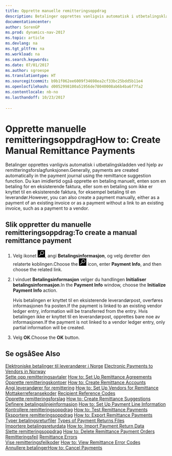 ```yaml
---
title: Opprette manuelle remitteringsoppdrag
description: Betalinger opprettes vanligvis automatisk i utbetalingskladden ved hjelp av remitteringsforslagfunksjonen.
documentationcenter: 
author: SorenGP
ms.prod: dynamics-nav-2017
ms.topic: article
ms.devlang: na
ms.tgt_pltfrm: na
ms.workload: na
ms.search.keywords: 
ms.date: 07/01/2017
ms.author: sgroespe
ms.translationtype: HT
ms.sourcegitcommit: b9b1f062ee6009f34698ea2cf33bc25bdd5b11e4
ms.openlocfilehash: d0052998100a51956de78040008ab6b4ba6f7fa2
ms.contentlocale: nb-no
ms.lasthandoff: 10/23/2017

---
```

# <a name="how-to-create-manual-remittance-payments"></a><span data-ttu-id="52f83-103">Opprette manuelle remitteringsoppdrag</span><span class="sxs-lookup"><span data-stu-id="52f83-103">How to: Create Manual Remittance Payments</span></span>
<span data-ttu-id="52f83-104">Betalinger opprettes vanligvis automatisk i utbetalingskladden ved hjelp av remitteringsforslagfunksjonen.</span><span class="sxs-lookup"><span data-stu-id="52f83-104">Generally, payments are created automatically in the payment journal using the remittance suggestion function.</span></span> <span data-ttu-id="52f83-105">Du kan imidlertid også opprette en betaling manuelt, enten som en betaling for en eksisterende faktura, eller som en betaling som ikke er knyttet til en eksisterende faktura, for eksempel betaling til en leverandør.</span><span class="sxs-lookup"><span data-stu-id="52f83-105">However, you can also create a payment manually, either as a payment of an existing invoice or as a payment without a link to an existing invoice, such as a payment to a vendor.</span></span>  

## <a name="to-create-a-manual-remittance-payment"></a><span data-ttu-id="52f83-106">Slik oppretter du manuelle remitteringsoppdrag:</span><span class="sxs-lookup"><span data-stu-id="52f83-106">To create a manual remittance payment</span></span>  

1.  <span data-ttu-id="52f83-107">Velg ikonet ![Søk etter side eller rapport](../../media/ui-search/search_small.png "Søk etter side eller rapport"), angi **Betalingsinformasjon**, og velg deretter den relaterte koblingen.</span><span class="sxs-lookup"><span data-stu-id="52f83-107">Choose the ![Search for Page or Report](../../media/ui-search/search_small.png "Search for Page or Report icon") icon, enter **Payment Info**, and then choose the related link.</span></span>  
2.  <span data-ttu-id="52f83-108">I vinduet **Betalingsinformasjon** velger du handlingen **Initialiser betalingsinformasjon**.</span><span class="sxs-lookup"><span data-stu-id="52f83-108">In the **Payment Info** window, choose the **Initialize Payment Info** action.</span></span>  

    <span data-ttu-id="52f83-109">Hvis betalingen er knyttet til en eksisterende leverandørpost, overføres informasjonen fra posten.</span><span class="sxs-lookup"><span data-stu-id="52f83-109">If the payment is linked to an existing vendor ledger entry, information will be transferred from the entry.</span></span> <span data-ttu-id="52f83-110">Hvis betalingen ikke er knyttet til en leverandørpost, opprettes bare noe av informasjonen.</span><span class="sxs-lookup"><span data-stu-id="52f83-110">If the payment is not linked to a vendor ledger entry, only partial information will be created.</span></span>  

3.  <span data-ttu-id="52f83-111">Velg **OK**.</span><span class="sxs-lookup"><span data-stu-id="52f83-111">Choose the **OK** button.</span></span>  

## <a name="see-also"></a><span data-ttu-id="52f83-112">Se også</span><span class="sxs-lookup"><span data-stu-id="52f83-112">See Also</span></span>  
 <span data-ttu-id="52f83-113">[Elektroniske betalinger til leverandører i Norge](electronic-payments-to-vendors-in-norway.md) </span><span class="sxs-lookup"><span data-stu-id="52f83-113">[Electronic Payments to Vendors in Norway](electronic-payments-to-vendors-in-norway.md) </span></span>  
 <span data-ttu-id="52f83-114">[Sette opp remitteringsavtaler](how-to-set-up-remittance-agreements.md) </span><span class="sxs-lookup"><span data-stu-id="52f83-114">[How to: Set Up Remittance Agreements](how-to-set-up-remittance-agreements.md) </span></span>  
 <span data-ttu-id="52f83-115">[Opprette remitteringskontoer](how-to-create-remittance-accounts.md) </span><span class="sxs-lookup"><span data-stu-id="52f83-115">[How to: Create Remittance Accounts](how-to-create-remittance-accounts.md) </span></span>  
 <span data-ttu-id="52f83-116">[Angi leverandører for remittering](how-to-set-up-vendors-for-remittance.md) </span><span class="sxs-lookup"><span data-stu-id="52f83-116">[How to: Set Up Vendors for Remittance](how-to-set-up-vendors-for-remittance.md) </span></span>  
 <span data-ttu-id="52f83-117">[Mottakerreferansekoder](recipient-reference-codes.md) </span><span class="sxs-lookup"><span data-stu-id="52f83-117">[Recipient Reference Codes](recipient-reference-codes.md) </span></span>  
 <span data-ttu-id="52f83-118">[Opprette remitteringsforslag](how-to-create-remittance-suggestions.md) </span><span class="sxs-lookup"><span data-stu-id="52f83-118">[How to: Create Remittance Suggestions](how-to-create-remittance-suggestions.md) </span></span>  
 <span data-ttu-id="52f83-119">[Definere betalingslinjeinformasjon](how-to-set-up-payment-line-information.md) </span><span class="sxs-lookup"><span data-stu-id="52f83-119">[How to: Set Up Payment Line Information](how-to-set-up-payment-line-information.md) </span></span>  
 <span data-ttu-id="52f83-120">[Kontrollere remitteringsoppdrag](how-to-test-remittance-payments.md) </span><span class="sxs-lookup"><span data-stu-id="52f83-120">[How to: Test Remittance Payments](how-to-test-remittance-payments.md) </span></span>  
 <span data-ttu-id="52f83-121">[Eksportere remitteringsoppdrag](how-to-export-remittance-payments.md) </span><span class="sxs-lookup"><span data-stu-id="52f83-121">[How to: Export Remittance Payments](how-to-export-remittance-payments.md) </span></span>  
 <span data-ttu-id="52f83-122">[Typer betalingsreturfiler](types-of-payment-returns-files.md) </span><span class="sxs-lookup"><span data-stu-id="52f83-122">[Types of Payment Returns Files](types-of-payment-returns-files.md) </span></span>  
 <span data-ttu-id="52f83-123">[Importere betalingsreturdata](how-to-import-payment-return-data.md) </span><span class="sxs-lookup"><span data-stu-id="52f83-123">[How to: Import Payment Return Data](how-to-import-payment-return-data.md) </span></span>  
 <span data-ttu-id="52f83-124">[Slette remitteringsoppdrag](how-to-delete-remittance-payment-orders.md) </span><span class="sxs-lookup"><span data-stu-id="52f83-124">[How to: Delete Remittance Payment Orders](how-to-delete-remittance-payment-orders.md) </span></span>  
 <span data-ttu-id="52f83-125">[Remitteringsfeil](remittance-errors.md) </span><span class="sxs-lookup"><span data-stu-id="52f83-125">[Remittance Errors](remittance-errors.md) </span></span>  
 <span data-ttu-id="52f83-126">[Vise remitteringsfeilkoder](how-to-view-remittance-error-codes.md) </span><span class="sxs-lookup"><span data-stu-id="52f83-126">[How to: View Remittance Error Codes](how-to-view-remittance-error-codes.md) </span></span>  
 [<span data-ttu-id="52f83-127">Annullere betalinger</span><span class="sxs-lookup"><span data-stu-id="52f83-127">How to: Cancel Payments</span></span>](how-to-cancel-payments.md)

